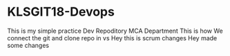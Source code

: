 # KLSGIT18-Devops
This is my simple practice Dev Repoditory
MCA Department
This is how We connect the git and clone repo in vs
Hey this is scrum changes
Hey made some changes
